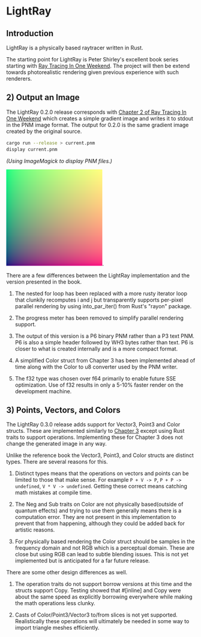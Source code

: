 # LightRay

## Introduction

LightRay is a physically based raytracer written in Rust.

The starting point for LightRay is Peter Shirley's excellent book series starting with [Ray Tracing In One Weekend](https://raytracing.github.io/books/RayTracingInOneWeekend.html).  The project will then be extend towards photorealistic rendering given previous experience with such renderers.

## 2) Output an Image

The LightRay 0.2.0 release corresponds with [Chapter 2 of Ray Tracing In One Weekend](https://raytracing.github.io/books/RayTracingInOneWeekend.html#outputanimage) which creates a simple gradient image and writes it to stdout in the PNM image format.  The output for 0.2.0 is the same gradient image created by the original source.

```bash
cargo run --release > current.pnm
display current.pnm
```
_(Using ImageMagick to display PNM files.)_

![gradients image](images/image-0.2-gradients.png).

There are a few differences between the LightRay implementation and the version presented in the book.

1) The nested for loop has been replaced with a more rusty iterator loop that clunkily recomputes i and j but transparently supports per-pixel parallel rendering by using into_par_iter() from Rust's "rayon" package.

2) The progress meter has been removed to simplify parallel rendering support.

3) The output of this version is a P6 binary PNM rather than a P3 text PNM.  P6 is also a simple header followed by W*H*3 bytes rather than text.  P6 is closer to what is created internally and is a more compact format.

4) A simplified Color struct from Chapter 3 has been implemented ahead of time along with the Color to u8 converter used by the PNM writer.

5) The f32 type was chosen over f64 primarily to enable future SSE optimization.  Use of f32 results in only a 5-10% faster render on the development machine.

## 3) Points, Vectors, and Colors

The LightRay 0.3.0 release adds support for Vector3, Point3 and Color structs.  These are implemented similarly to [Chapter 3](https://raytracing.github.io/books/RayTracingInOneWeekend.html#thevec3class) except using Rust traits to support operations.  Implementing these for Chapter 3 does not change the generated image in any way.

Unlike the reference book the Vector3, Point3, and Color structs are distinct types.  There are several reasons for this.

1) Distinct types means that the operations on vectors and points can be limited to those that make sense.  For example `P + V -> P`, `P + P -> undefined`, `V * V -> undefined`.  Getting these correct means catching math mistakes at compile time.

2) The Neg and Sub traits on Color are not physically based(outside of quantum effects) and trying to use them generally means there is a computation error.  They are not present in this implementation to prevent that from happening, although they could be added back for artistic reasons.

3) For physically based rendering the Color struct should be samples in the frequency domain and not RGB which is a perceptual domain.  These are close but using RGB can lead to subtle blending issues.  This is not yet implemented but is anticipated for a far future release.

There are some other design differences as well.

1) The operation traits do not support borrow versions at this time and the structs support Copy.  Testing showed that #[inline] and Copy were about the same speed as explicitly borrowing everywhere while making the math operations less clunky.

2) Casts of Color/Point3/Vector3 to/from slices is not yet supported.  Realistically these operations will ultimately be needed in some way to import triangle meshes efficiently.
